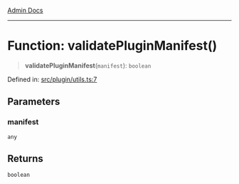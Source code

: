 [Admin Docs](/)

***

# Function: validatePluginManifest()

> **validatePluginManifest**(`manifest`): `boolean`

Defined in: [src/plugin/utils.ts:7](https://github.com/PalisadoesFoundation/talawa-admin/blob/main/src/plugin/utils.ts#L7)

## Parameters

### manifest

`any`

## Returns

`boolean`
